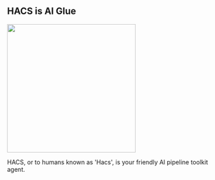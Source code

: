 ## HACS is AI Glue

<img height = "300" src= "https://github.com/user-attachments/assets/f0b297f2-ed06-40ef-b73f-b28188b3a4b5">

HACS, or to humans known as 'Hacs', is your friendly AI pipeline toolkit agent. 
